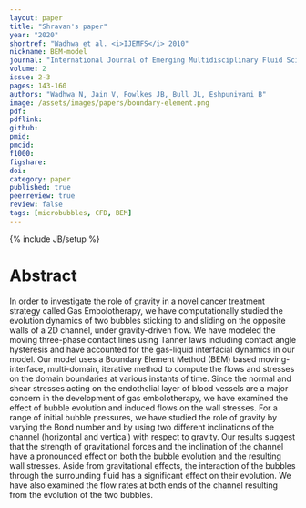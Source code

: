 ```yaml
---
layout: paper
title: "Shravan's paper"
year: "2020"
shortref: "Wadhwa et al. <i>IJEMFS</i> 2010"
nickname: BEM-model
journal: "International Journal of Emerging Multidisciplinary Fluid Sciences"
volume: 2
issue: 2-3
pages: 143-160
authors: "Wadhwa N, Jain V, Fowlkes JB, Bull JL, Eshpuniyani B"
image: /assets/images/papers/boundary-element.png
pdf: 
pdflink: 
github: 
pmid: 
pmcid: 
f1000: 
figshare: 
doi: 
category: paper
published: true
peerreview: true
review: false
tags: [microbubbles, CFD, BEM]
---
```

{% include JB/setup %}

# Abstract 

In order to investigate the role of gravity in a novel cancer treatment strategy called Gas Embolotherapy, we have computationally studied the evolution dynamics of two bubbles sticking to and sliding on the opposite walls of a 2D channel, under gravity-driven flow. We have modeled the moving three-phase contact lines using Tanner laws including contact angle hysteresis and have accounted for the gas-liquid interfacial dynamics in our model. Our model uses a Boundary Element Method (BEM) based moving-interface, multi-domain, iterative method to compute the flows and stresses on the domain boundaries at various instants of time. Since the normal and shear stresses acting on the endothelial layer of blood vessels are a major concern in the development of gas embolotherapy, we have examined the effect of bubble evolution and induced flows on the wall stresses. For a range of initial bubble pressures, we have studied the role of gravity by varying the Bond number and by using two different inclinations of the channel (horizontal and vertical) with respect to gravity. Our results suggest that the strength of gravitational forces and the inclination of the channel have a pronounced effect on both the bubble evolution and the resulting wall stresses. Aside from gravitational effects, the interaction of the bubbles through the surrounding fluid has a significant effect on their evolution. We have also examined the flow rates at both ends of the channel resulting from the evolution of the two bubbles.
